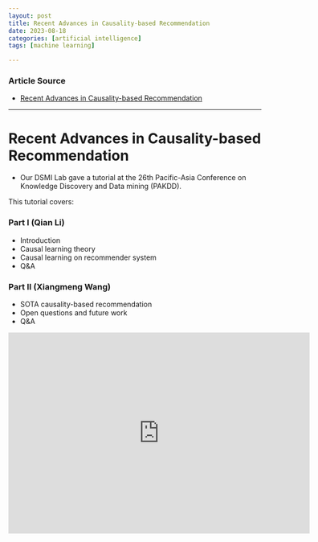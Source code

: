 ```yaml
---
layout: post
title: Recent Advances in Causality-based Recommendation
date: 2023-08-18
categories: [artificial intelligence]
tags: [machine learning]

---
```


### Article Source

* [Recent Advances in Causality-based Recommendation](https://www.youtube.com/watch?v=s4Z12CBYwO8)

---

# Recent Advances in Causality-based Recommendation

* Our DSMI Lab gave a tutorial at the 26th Pacific-Asia Conference on Knowledge Discovery and Data mining (PAKDD).

This tutorial covers:

### Part I (Qian Li)

* Introduction
* Causal learning theory
* Causal learning on recommender system
* Q&A

### Part II (Xiangmeng Wang)

* SOTA causality-based recommendation
* Open questions and future work
* Q&A

<iframe width="600" height="400" src="https://www.youtube.com/embed/s4Z12CBYwO8" title="YouTube video player" frameborder="0" allow="accelerometer; autoplay; clipboard-write; encrypted-media; gyroscope; picture-in-picture; web-share" allowfullscreen></iframe>

